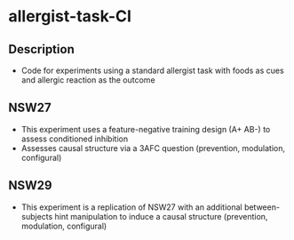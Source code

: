 # allergist-task-CI

## Description
* Code for experiments using a standard allergist task with foods as cues and allergic reaction as the outcome

## NSW27
* This experiment uses a feature-negative training design (A+ AB-) to assess conditioned inhibition
* Assesses causal structure via a 3AFC question (prevention, modulation, configural)

## NSW29
* This experiment is a replication of NSW27 with an additional between-subjects hint manipulation to induce a causal structure (prevention, modulation, configural)
